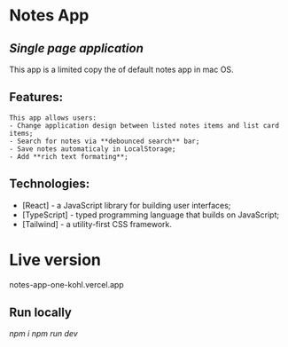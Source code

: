 # Notes App

## _Single page application_

This app is a limited copy the of default notes app in mac OS.

## Features:

    This app allows users:
    - Change application design between listed notes items and list card items;
    - Search for notes via **debounced search** bar;
    - Save notes automaticaly in LocalStorage;
    - Add **rich text formating**;


## Technologies:

- [React] - a JavaScript library for building user interfaces;
- [TypeScript] - typed programming language that builds on JavaScript;
- [Tailwind] - a utility-first CSS framework.

# Live version

notes-app-one-kohl.vercel.app


## Run locally

_npm i_
_npm run dev_